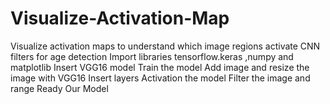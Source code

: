 # Visualize-Activation-Map
Visualize activation maps to understand which image regions activate CNN filters for age detection
Import libraries tensorflow.keras ,numpy and matplotlib
Insert VGG16 model
Train the model
Add image and resize the image with VGG16
Insert layers 
Activation the model
Filter the image and range
Ready Our Model
